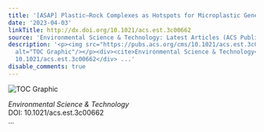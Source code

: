```yaml
---
title: '[ASAP] Plastic–Rock Complexes as Hotspots for Microplastic Generation'
date: '2023-04-03'
linkTitle: http://dx.doi.org/10.1021/acs.est.3c00662
source: 'Environmental Science & Technology: Latest Articles (ACS Publications)'
description: '<p><img src="https://pubs.acs.org/cms/10.1021/acs.est.3c00662/asset/images/medium/es3c00662_0006.gif"
  alt="TOC Graphic"/></p><div><cite>Environmental Science & Technology</cite></div><div>DOI:
  10.1021/acs.est.3c00662</div> ...'
disable_comments: true
---
```

<p><img src="https://pubs.acs.org/cms/10.1021/acs.est.3c00662/asset/images/medium/es3c00662_0006.gif" alt="TOC Graphic"/></p><div><cite>Environmental Science & Technology</cite></div><div>DOI: 10.1021/acs.est.3c00662</div> ...
